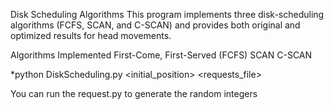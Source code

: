 Disk Scheduling Algorithms
This program implements three disk-scheduling algorithms (FCFS, SCAN, and C-SCAN) and provides both original and optimized results for head movements.

Algorithms Implemented
First-Come, First-Served (FCFS)
SCAN
C-SCAN


*python DiskScheduling.py <initial_position> <requests_file>


You can run the request.py to generate the random integers
